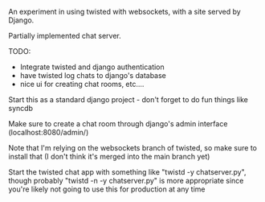 An experiment in using twisted with websockets, with a site served by Django.

Partially implemented chat server.

TODO:
 * Integrate twisted and django authentication
 * have twisted log chats to django's database
 * nice ui for creating chat rooms, etc....

Start this as a standard django project - don't forget to do fun things like syncdb

Make sure to create a chat room through django's admin interface (localhost:8080/admin/)

Note that I'm relying on the websockets branch of twisted, so make sure to install that (I don't think it's merged into the main branch yet)

Start the twisted chat app with something like "twistd -y chatserver.py", though probably "twistd -n -y chatserver.py" is more appropriate since you're likely not going to use this for production at any time
